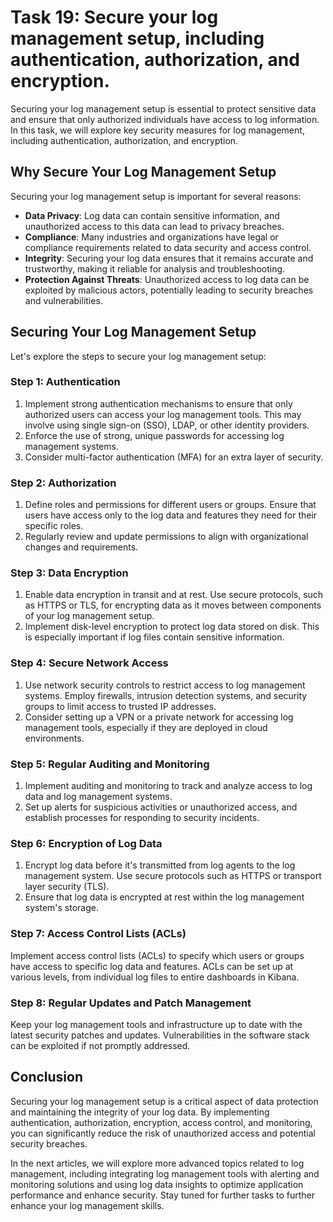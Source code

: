 # Task 19: Secure your log management setup, including authentication, authorization, and encryption.

Securing your log management setup is essential to protect sensitive data and ensure that only authorized individuals have access to log information. In this task, we will explore key security measures for log management, including authentication, authorization, and encryption.

## **Why Secure Your Log Management Setup**

Securing your log management setup is important for several reasons:

- **Data Privacy**: Log data can contain sensitive information, and unauthorized access to this data can lead to privacy breaches.
- **Compliance**: Many industries and organizations have legal or compliance requirements related to data security and access control.
- **Integrity**: Securing your log data ensures that it remains accurate and trustworthy, making it reliable for analysis and troubleshooting.
- **Protection Against Threats**: Unauthorized access to log data can be exploited by malicious actors, potentially leading to security breaches and vulnerabilities.

## **Securing Your Log Management Setup**

Let's explore the steps to secure your log management setup:

### **Step 1: Authentication**

1. Implement strong authentication mechanisms to ensure that only authorized users can access your log management tools. This may involve using single sign-on (SSO), LDAP, or other identity providers.
2. Enforce the use of strong, unique passwords for accessing log management systems.
3. Consider multi-factor authentication (MFA) for an extra layer of security.

### **Step 2: Authorization**

1. Define roles and permissions for different users or groups. Ensure that users have access only to the log data and features they need for their specific roles.
2. Regularly review and update permissions to align with organizational changes and requirements.

### **Step 3: Data Encryption**

1. Enable data encryption in transit and at rest. Use secure protocols, such as HTTPS or TLS, for encrypting data as it moves between components of your log management setup.
2. Implement disk-level encryption to protect log data stored on disk. This is especially important if log files contain sensitive information.

### **Step 4: Secure Network Access**

1. Use network security controls to restrict access to log management systems. Employ firewalls, intrusion detection systems, and security groups to limit access to trusted IP addresses.
2. Consider setting up a VPN or a private network for accessing log management tools, especially if they are deployed in cloud environments.

### **Step 5: Regular Auditing and Monitoring**

1. Implement auditing and monitoring to track and analyze access to log data and log management systems.
2. Set up alerts for suspicious activities or unauthorized access, and establish processes for responding to security incidents.

### **Step 6: Encryption of Log Data**

1. Encrypt log data before it's transmitted from log agents to the log management system. Use secure protocols such as HTTPS or transport layer security (TLS).
2. Ensure that log data is encrypted at rest within the log management system's storage.

### **Step 7: Access Control Lists (ACLs)**

Implement access control lists (ACLs) to specify which users or groups have access to specific log data and features. ACLs can be set up at various levels, from individual log files to entire dashboards in Kibana.

### **Step 8: Regular Updates and Patch Management**

Keep your log management tools and infrastructure up to date with the latest security patches and updates. Vulnerabilities in the software stack can be exploited if not promptly addressed.

## **Conclusion**

Securing your log management setup is a critical aspect of data protection and maintaining the integrity of your log data. By implementing authentication, authorization, encryption, access control, and monitoring, you can significantly reduce the risk of unauthorized access and potential security breaches.

In the next articles, we will explore more advanced topics related to log management, including integrating log management tools with alerting and monitoring solutions and using log data insights to optimize application performance and enhance security. Stay tuned for further tasks to further enhance your log management skills.
